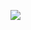 [![](https://visitcount.itsvg.in/api?id=nivindulakshitha&label=Repository%20Visits&color=12&icon=3&pretty=true)](https://visitcount.itsvg.in)
